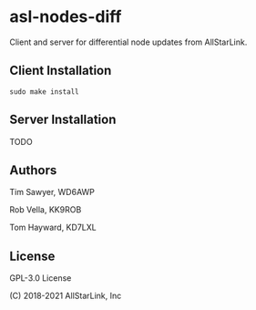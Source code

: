 # asl-nodes-diff

Client and server for differential node updates from AllStarLink.

## Client Installation
```sudo make install```
## Server Installation
TODO

## Authors
Tim Sawyer, WD6AWP

Rob Vella, KK9ROB

Tom Hayward, KD7LXL 

## License
GPL-3.0 License

(C) 2018-2021 AllStarLink, Inc